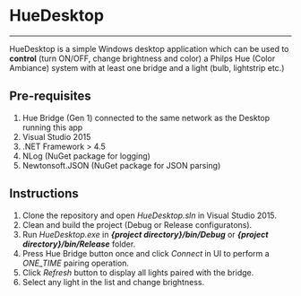 # HueDesktop
- - - -
HueDesktop is a simple Windows desktop application which can be used to **control** (turn ON/OFF, change brightness and color) a Philps Hue (Color Ambiance) system
with at least one bridge and a light (bulb, lightstrip etc.)

## Pre-requisites
1. Hue Bridge (Gen 1) connected to the same network as the Desktop running this app
2. Visual Studio 2015
3. .NET Framework > 4.5
4. NLog (NuGet package for logging)
5. Newtonsoft.JSON (NuGet package for JSON parsing)

## Instructions
1. Clone the repository and open *HueDesktop.sln* in Visual Studio 2015.
2. Clean and build the project (Debug or Release configuratons).
3. Run *HueDesktop.exe* in ***{project directory}/bin/Debug*** or ***{project directory}/bin/Release*** folder.
4. Press Hue Bridge button once and click *Connect* in UI to perform a *ONE_TIME* pairing operation.
5. Click *Refresh* button to display all lights paired with the bridge.
6. Select any light in the list and change brightness.
